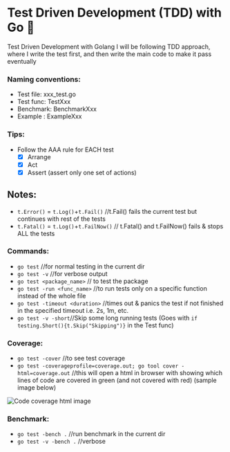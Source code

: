 # Test Driven Development (TDD) with Go :raised_hands:
Test Driven Development with Golang
I will be following TDD approach, where I write the test first, and then write the main code to make it pass eventually

### Naming conventions:
- Test file: xxx_test.go
- Test func: TestXxx
- Benchmark: BenchmarkXxx
- Example  : ExampleXxx



### Tips:
- Follow the AAA rule for EACH test
  - [x] Arrange
  - [x] Act
  - [x] Assert (assert only one set of actions)

## Notes:
- `t.Error()` = `t.Log()`+`t.Fail()` //t.Fail() fails the current test but continues with rest of the tests
- `t.Fatal()` = `t.Log()`+`t.FailNow()` // t.Fatal() and t.FailNow() fails & stops ALL the tests

### Commands:
- `go test` //for normal testing in the current dir
- `go test -v` //for verbose output
- `go test <package_name>` // to test the package
- `go test -run <func_name>` //to run tests only on a specific function instead of the whole file
- `go test -timeout <duration>` //times out & panics the test if not finished in the specified timeout i.e. 2s, 1m, etc.
- `go test -v -short`//Skip some long running tests (Goes with `if testing.Short(){t.Skip("Skipping")}` in the Test func)

### Coverage:
- `go test -cover` //to see test coverage
- `go test -coverageprofile=coverage.out; go tool cover -html=coverage.out` //this will open a html in browser with showing which lines of code are covered in green (and not covered with red) (sample image below)

![Code coverage html image](https://raw.githubusercontent.com/gunjan5/go-test-driven-development/master/coverage_html.png?token=AFsMeNKyNVWefbQsy2IorN14XmkzgnUSks5W94VSwA%3D%3D)

### Benchmark:
- `go test -bench .` //run benchmark in the current dir
- `go test -v -bench .` //verbose
